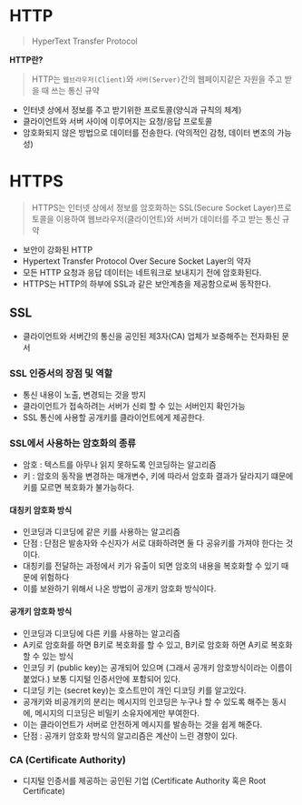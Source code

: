 #  HTTP

> HyperText Transfer Protocol

**HTTP란?**

> HTTP는 `웹브라우저(Client)`와 `서버(Server)`간의 웹페이지같은 자원을 주고 받을 때 쓰는 통신 규약

- 인터넷 상에서 정보를 주고 받기위한 프로토콜(양식과 규칙의 체계)
- 클라이언트와 서버 사이에 이루어지는 요청/응답 프로토콜
- 암호화되지 않은 방법으로 데이터를 전송한다. (악의적인 감청, 데이터 변조의 가능성)



# HTTPS

> HTTPS는 인터넷 상에서 정보를 암호화하는 SSL(Secure Socket Layer)프로토콜을 이용하여 웹브라우저(클라이언트)와 서버가 데이터를 주고 받는 통신 규약

* 보안이 강화된 HTTP
* Hypertext Transfer Protocol Over Secure Socket Layer의 약자
* 모든 HTTP 요청과 응답 데이터는 네트워크로 보내지기 전에 암호화된다.
* HTTPS는 HTTP의 하부에 SSL과 같은 보안계층을 제공함으로써 동작한다.

## SSL

* 클라이언트와 서버간의 통신을 공인된 제3자(CA) 업체가 보증해주는 전자화된 문서

### SSL 인증서의 장점 및 역할

- 통신 내용이 노출, 변경되는 것을 방지
- 클라이언트가 접속하려는 서버가 신뢰 할 수 있는 서버인지 확인가능
- SSL 통신에 사용할 공개키를 클라이언트에게 제공한다.

### SSL에서 사용하는 암호화의 종류

- 암호 : 텍스트를 아무나 읽지 못하도록 인코딩하는 알고리즘
- 키 : 암호의 동작을 변경하는 매개변수, 키에 따라서 암호화 결과가 달라지기 떄문에 키를 모르면 복호화가 불가능하다.

#### 대칭키 암호화 방식

- 인코딩과 디코딩에 같은 키를 사용하는 알고리즘
- 단점 : 단점은 발송자와 수신자가 서로 대화하려면 둘 다 공유키를 가져야 한다는 것이다.
- 대칭키를 전달하는 과정에서 키가 유출이 되면 암호의 내용을 복호화할 수 있기 때문에 위험하다
- 이를 보완하기 위해서 나온 방법이 공개키 암호화 방식이다.

#### 공개키 암호화 방식

- 인코딩과 디코딩에 다른 키를 사용하는 알고리즘
- A키로 암호화를 하면 B키로 복호화를 할 수 있고, B키로 암호화 하면 A키로 복호화 할 수 있는 방식
- 인코딩 키 (public key)는 공개되어 있으며 (그래서 공개키 암호방식이라는 이름이 붙었다.) 보통 디지털 인증서안에 포함되어 있다.
- 디코딩 키는 (secret key)는 호스트만이 개인 디코딩 키를 알고있다.
- 공개키와 비공개키의 분리는 메시지의 인코딩은 누구나 할 수 있도록 해주는 동시에, 메시지의 디코딩은 비밀키 소유자에게만 부여한다.
- 이는 클라이언트가 서버로 안전하게 메시지를 발송하는 것을 쉽게 해준다.
- 단점 : 공개키 암호화 방식의 알고리즘은 계산이 느린 경향이 있다.

### CA (Certificate Authority)

- 디지털 인증서를 제공하는 공인된 기업 (Certificate Authority 혹은 Root Certificate)